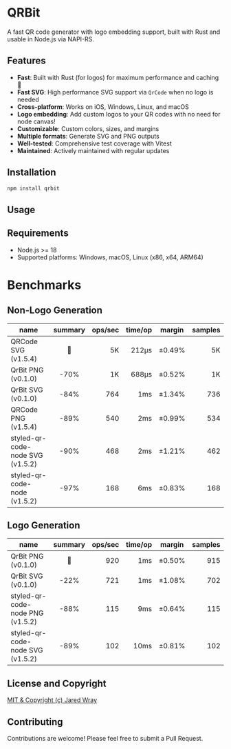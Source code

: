 # QRBit

A fast QR code generator with logo embedding support, built with Rust and usable in Node.js via NAPI-RS.

## Features

- **Fast**: Built with Rust (for logos) for maximum performance and caching 🚀
- **Fast SVG**: High performance SVG support via `QrCode` when no logo is needed
- **Cross-platform**: Works on iOS, Windows, Linux, and macOS
- **Logo embedding**: Add custom logos to your QR codes with no need for node canvas!
- **Customizable**: Custom colors, sizes, and margins
- **Multiple formats**: Generate SVG and PNG outputs
- **Well-tested**: Comprehensive test coverage with Vitest
- **Maintained**: Actively maintained with regular updates

## Installation

```bash
npm install qrbit
```

## Usage


## Requirements

- Node.js >= 18
- Supported platforms: Windows, macOS, Linux (x86, x64, ARM64)

# Benchmarks

## Non-Logo Generation

|                name                |  summary  |  ops/sec  |  time/op  |  margin  |  samples  |
|------------------------------------|:---------:|----------:|----------:|:--------:|----------:|
|  QRCode SVG (v1.5.4)               |    🥇     |       5K  |    212µs  |  ±0.49%  |       5K  |
|  QrBit PNG (v0.1.0)                |   -70%    |       1K  |    688µs  |  ±0.52%  |       1K  |
|  QrBit SVG (v0.1.0)                |   -84%    |     764   |      1ms  |  ±1.34%  |     736   |
|  QRCode PNG (v1.5.4)               |   -89%    |     540   |      2ms  |  ±0.99%  |     534   |
|  styled-qr-code-node SVG (v1.5.2)  |   -90%    |     468   |      2ms  |  ±1.21%  |     462   |
|  styled-qr-code-node (v1.5.2)      |   -97%    |     168   |      6ms  |  ±0.83%  |     168   


## Logo Generation

|                name                |  summary  |  ops/sec  |  time/op  |  margin  |  samples  |
|------------------------------------|:---------:|----------:|----------:|:--------:|----------:|
|  QrBit PNG (v0.1.0)                |    🥇     |     920   |      1ms  |  ±0.50%  |     915   |
|  QrBit SVG (v0.1.0)                |   -22%    |     721   |      1ms  |  ±1.08%  |     702   |
|  styled-qr-code-node PNG (v1.5.2)  |   -88%    |     115   |      9ms  |  ±0.64%  |     115   |
|  styled-qr-code-node SVG (v1.5.2)  |   -89%    |     102   |     10ms  |  ±0.81%  |     102   |

## License and Copyright

[MIT & Copyright (c) Jared Wray](https://github.com/jaredwray/qrbit/blob/main/LICENSE)

## Contributing

Contributions are welcome! Please feel free to submit a Pull Request.
